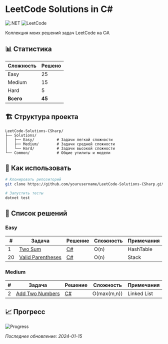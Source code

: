 # LeetCode Solutions in C#

![.NET](https://github.com/yourusername/LeetCode-Solutions-CSharp/workflows/.NET/badge.svg)
![LeetCode](https://img.shields.io/badge/LeetCode-Solutions-orange)

Коллекция моих решений задач LeetCode на C#.

## 📊 Статистика

| Сложность | Решено |
|-----------|--------|
| Easy      | 25     |
| Medium    | 15     |
| Hard      | 5      |
| **Всего** | **45** |

## 🏗️ Структура проекта

```
LeetCode-Solutions-CSharp/
├── Solutions/
│   ├── Easy/          # Задачи легкой сложности
│   ├── Medium/        # Задачи средней сложности
│   └── Hard/          # Задачи высокой сложности
└── Common/            # Общие утилиты и модели
```

## 🚀 Как использовать

```bash
# Клонировать репозиторий
git clone https://github.com/yourusername/LeetCode-Solutions-CSharp.git

# Запустить тесты
dotnet test
```

## 📝 Список решений

### Easy
| # | Задача | Решение | Сложность | Примечания |
|---|--------|---------|-----------|------------|
| 1 | [Two Sum](https://leetcode.com/problems/two-sum/) | [C#](src/Solutions/Easy/0001-Two-Sum/Solution.cs) | O(n) | HashTable |
| 20 | [Valid Parentheses](https://leetcode.com/problems/valid-parentheses/) | [C#](src/Solutions/Easy/0020-Valid-Parentheses/Solution.cs) | O(n) | Stack |

### Medium
| # | Задача | Решение | Сложность | Примечания |
|---|--------|---------|-----------|------------|
| 2 | [Add Two Numbers](https://leetcode.com/problems/add-two-numbers/) | [C#](src/Solutions/Medium/0002-Add-Two-Numbers/Solution.cs) | O(max(m,n)) | Linked List |

## 📈 Прогресс

![Progress](https://leetcode-badge.vercel.app/api/username/yourusername?type=total-solved)

*Последнее обновление: 2024-01-15*

